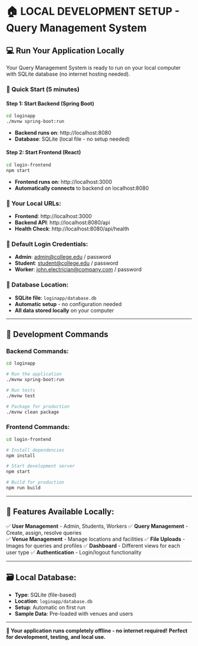 # 🏠 **LOCAL DEVELOPMENT SETUP** - Query Management System

## 💻 **Run Your Application Locally**

Your Query Management System is ready to run on your local computer with SQLite database (no internet hosting needed).

### **🚀 Quick Start (5 minutes)**

#### **Step 1: Start Backend (Spring Boot)**
```bash
cd loginapp
./mvnw spring-boot:run
```
- **Backend runs on**: http://localhost:8080
- **Database**: SQLite (local file - no setup needed)

#### **Step 2: Start Frontend (React)**
```bash
cd login-frontend
npm start
```
- **Frontend runs on**: http://localhost:3000
- **Automatically connects** to backend on localhost:8080

### **🎯 Your Local URLs:**
- **Frontend**: http://localhost:3000
- **Backend API**: http://localhost:8080/api
- **Health Check**: http://localhost:8080/api/health

### **👤 Default Login Credentials:**
- **Admin**: admin@college.edu / password
- **Student**: student@college.edu / password  
- **Worker**: john.electrician@company.com / password

### **📁 Database Location:**
- **SQLite file**: `loginapp/database.db`
- **Automatic setup** - no configuration needed
- **All data stored locally** on your computer

---

## 🔧 **Development Commands**

### **Backend Commands:**
```bash
cd loginapp

# Run the application
./mvnw spring-boot:run

# Run tests
./mvnw test

# Package for production
./mvnw clean package
```

### **Frontend Commands:**
```bash
cd login-frontend

# Install dependencies
npm install

# Start development server
npm start

# Build for production
npm run build
```

---

## 🎨 **Features Available Locally:**

✅ **User Management** - Admin, Students, Workers
✅ **Query Management** - Create, assign, resolve queries  
✅ **Venue Management** - Manage locations and facilities
✅ **File Uploads** - Images for queries and profiles
✅ **Dashboard** - Different views for each user type
✅ **Authentication** - Login/logout functionality

---

## 🗃️ **Local Database:**

- **Type**: SQLite (file-based)
- **Location**: `loginapp/database.db`
- **Setup**: Automatic on first run
- **Sample Data**: Pre-loaded with venues and users

---

**🎉 Your application runs completely offline - no internet required!**
**Perfect for development, testing, and local use.**
